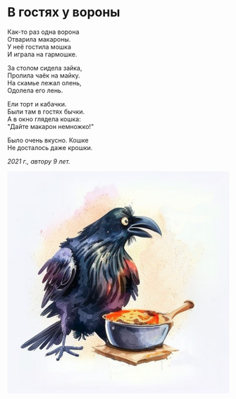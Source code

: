 # В гостях у вороны

Как-то раз одна ворона  
Отварила макароны.  
У неё гостила мошка  
И играла на гармошке.

За столом сидела зайка,  
Пролила чаёк на майку.  
На скамье лежал олень,  
Одолела его лень.

Ели торт и кабачки.  
Были там в гостях бычки.  
А в окно глядела кошка:  
"Дайте макарон немножко!"

Было очень вкусно. Кошке  
Не досталось даже крошки.

*2021 г., автору 9 лет.*

![Ворона](../images/crow.jpg)
